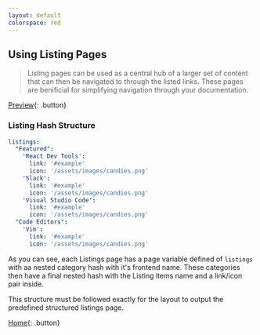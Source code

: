 ```yaml
---
layout: default
colorspace: red
---
```


## Using Listing Pages

> Listing pages can be used as a central hub of a larger set of content that can then be navigated to through the listed links. These pages are benificial for simplifying navigation through your documentation.

[Preview](../samples/listings-page){: .button}

### Listing Hash Structure

```yaml
listings:
  "Featured":
    'React Dev Tools':
      link: '#example'
      icon: '/assets/images/candies.png'
    'Slack':
      link: '#example'
      icon: '/assets/images/candies.png'
    'Visual Studio Code':
      link: '#example'
      icon: '/assets/images/candies.png'
  "Code Editors":
    'Vim':
      link: '#example'
      icon: '/assets/images/candies.png'
```

As you can see, each Listings page has a page variable defined of `listings` with aa nested category hash with it's frontend name. These categories then have a final nested hash with the Listing items name and a link/icon pair inside.

This structure must be followed exactly for the layout to output the predefined structured listings page.

[Home](../){: .button}